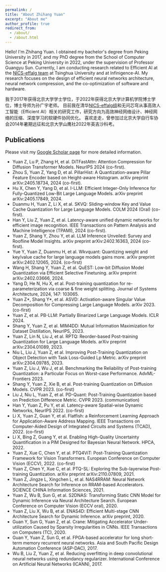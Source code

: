 ```yaml
---
permalink: /
title: "About Zhihang Yuan"
excerpt: "About me"
author_profile: true
redirect_from: 
  - /about/
  - /about.html
---
```


Hello! I'm Zhihang Yuan. 
I obtained my bachelor's degree from Peking University in 2017, and my PhD degree from the School of Computer Science at Peking University in 2022, under the supervision of Professor Guangyu Sun.
Currently, I am conducting research related to Efficient AI at the [NICS-effalg team](https://nics-effalg.com/) at Tsinghua University and at Infinigence-AI. My research focuses on the design of efficient neural networks architecture, neural network compression, and the co-optimization of software and hardware.

我于2017年获得北京大学学士学位，于2022年获得北京大学计算机学院博士学位，博士导师为孙广宇老师。
目前我在清华[NICS-effalg组](https://nics-effalg.com/)和无问芯穹从事高效人工智能（Efficient AI）相关的研究工作，研究方向为高效神经网络设计、神经网络的压缩、深度学习的软硬件协同优化。
喜欢走走，曾参加过北京大学自行车协会2014年暑期远征和北京大学山鹰社2022年英吉沙科考。

## Publications
Please visit my [Google Scholar page](https://scholar.google.com/citations?user=iipYHLoAAAAJ) for more detailed information.

- Yuan Z, Lu P, Zhang H, et al. DiTFastAttn: Attention Compression for Diffusion Transformer Models. NeurIPS 2024 (co-first).
- Zhou S, Yuan Z, Yang D, et al. PillarHist: A Quantization-aware Pillar Feature Encoder based on Height-aware Histogram. arXiv preprint arXiv:2405.18734, 2024 (co-first).
- Hu X, Chen Y, Yang D, et al. I-LLM: Efficient Integer-Only Inference for Fully-Quantized Low-Bit Large Language Models. arXiv preprint arXiv:2405.17849, 2024.
- Duanmu H, Yuan Z, Li X, et al. SKVQ: Sliding-window Key and Value Cache Quantization for Large Language Models. COLM 2024 (Oral) (co-first).
- Han Y, Liu Z, Yuan Z, et al. Latency-aware unified dynamic networks for efficient image recognition. IEEE Transactions on Pattern Analysis and Machine Intelligence (TPAMI), 2024 (co-first).
- Yuan Z, Shang Y, Zhou Y, et al. LLM Inference Unveiled: Survey and Roofline Model Insights. arXiv preprint arXiv:2402.16363, 2024 (co-first).
- Yue Y, Yuan Z, Duanmu H, et al. Wkvquant: Quantizing weight and key/value cache for large language models gains more. arXiv preprint arXiv:2402.12065, 2024. (co-first)
- Wang H, Shang Y, Yuan Z, et al. QuEST: Low-bit Diffusion Model Quantization via Efficient Selective Finetuning. arXiv preprint arXiv:2402.03666, 2024.
- Yang D, He N, Hu X, et al. Post-training quantization for re-parameterization via coarse & fine weight splitting. Journal of Systems Architecture, 2024, 147: 103065.
- Yuan Z*, Shang Y*, et al. ASVD: Activation-aware Singular Value Decomposition for Compressing Large Language Models. arXiv 2023. (co-first)
- Yuan Z, et al. PB-LLM: Partially Binarized Large Language Models. ICLR 2024.
- Shang Y, Yuan Z, et al. MIM4DD: Mutual Information Maximization for Dataset Distillation, NeurIPS, 2023.
- Yuan Z, Lin N, Liu J, et al. RPTQ: Reorder-based Post-training Quantization for Large Language Models. arXiv preprint arXiv:2304.01089, 2023.
- Niu L, Liu J, Yuan Z, et al. Improving Post-Training Quantization on Object Detection with Task Loss-Guided Lp Metric. arXiv preprint arXiv:2304.09785, 2023.
- Yuan Z, Liu J, Wu J, et al. Benchmarking the Reliability of Post-training Quantization: a Particular Focus on Worst-case Performance. AdvML-Frontiers 2023.
- Shang Y, Yuan Z, Xie B, et al. Post-training Quantization on Diffusion Models. CVPR 2023. (co-first)
- Liu J, Niu L, Yuan Z, et al. PD-Quant: Post-Training Quantization based on Prediction Difference Metric. CVPR 2023. (communication)
- Han Y, Yuan Z, Pu Y, et al. Latency-aware Spatial-wise Dynamic Networks, NeurIPS 2022. (co-first)
- Li X, Yuan Z, Guan Y, et al. Flatfish: a Reinforcement Learning Approach for Application-Aware Address Mapping. IEEE Transactions on Computer-Aided Design of Integrated Circuits and Systems (TCAD), 2022. (co-first)
- Li X, Bing Z, Guang Y, et al. Enabling High-Quality Uncertainty Quantification in a PIM Designed for Bayesian Neural Network. HPCA, 2022.
- Yuan Z, Xue C, Chen Y, et al. PTQ4ViT: Post-Training Quantization Framework for Vision Transformers. European Conference on Computer Vision (ECCV), 2022. (co-first)
- Yuan Z, Chen Y, Xue C, et al. PTQ-SL: Exploring the Sub-layerwise Post-training Quantization. arXiv preprint arXiv:2110.07809, 2021.
- Yuan Z, Jingze L, Xingchen L, et al. NAS4RRAM: Neural Network Architecture Search for Inference on RRAM-based Accelerators. SCIENCE CHINA Information Sciences, 2021. 
- Yuan Z, Wu B, Sun G, et al. S2DNAS: Transforming Static CNN Model for Dynamic Inference via Neural Architecture Search. European Conference on Computer Vision (ECCV oral), 2020.
- Yuan Z, Liu X, Wu B, et al. ENAS4D: Efficient Multi-stage CNN Architecture Search for Dynamic Inference. arXiv preprint, 2020.
- Guan Y, Sun G, Yuan Z, et al. Crane: Mitigating Accelerator Under-utilization Caused by Sparsity Irregularities in CNNs. IEEE Transactions on Computers (TC), 2020.
- Guan Y, Yuan Z, Sun G, et al. FPGA-based accelerator for long short-term memory recurrent neural networks. Asia and South Pacific Design Automation Conference (ASP-DAC), 2017.
- Wu B, Liu Z, Yuan Z, et al. Reducing overfitting in deep convolutional neural networks using redundancy regularizer. International Conference on Artificial Neural Networks (ICANN), 2017.

